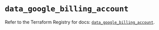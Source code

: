 # `data_google_billing_account`

Refer to the Terraform Registry for docs: [`data_google_billing_account`](https://registry.terraform.io/providers/hashicorp/google/6.19.0/docs/data-sources/billing_account).
